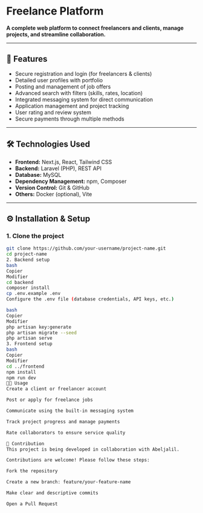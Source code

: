# Freelance Platform

**A complete web platform to connect freelancers and clients, manage projects, and streamline collaboration.**

---

## 🚀 Features

- Secure registration and login (for freelancers & clients)  
- Detailed user profiles with portfolio  
- Posting and management of job offers  
- Advanced search with filters (skills, rates, location)  
- Integrated messaging system for direct communication  
- Application management and project tracking  
- User rating and review system  
- Secure payments through multiple methods

---

## 🛠 Technologies Used

- **Frontend:** Next.js, React, Tailwind CSS  
- **Backend:** Laravel (PHP), REST API  
- **Database:** MySQL  
- **Dependency Management:** npm, Composer  
- **Version Control:** Git & GitHub  
- **Others:** Docker (optional), Vite

---

## ⚙️ Installation & Setup

### 1. Clone the project

```bash
git clone https://github.com/your-username/project-name.git
cd project-name
2. Backend setup
bash
Copier
Modifier
cd backend
composer install
cp .env.example .env
Configure the .env file (database credentials, API keys, etc.)

bash
Copier
Modifier
php artisan key:generate
php artisan migrate --seed
php artisan serve
3. Frontend setup
bash
Copier
Modifier
cd ../frontend
npm install
npm run dev
🧑‍💻 Usage
Create a client or freelancer account

Post or apply for freelance jobs

Communicate using the built-in messaging system

Track project progress and manage payments

Rate collaborators to ensure service quality

🤝 Contribution
This project is being developed in collaboration with Abeljalil.

Contributions are welcome! Please follow these steps:

Fork the repository

Create a new branch: feature/your-feature-name

Make clear and descriptive commits

Open a Pull Request
